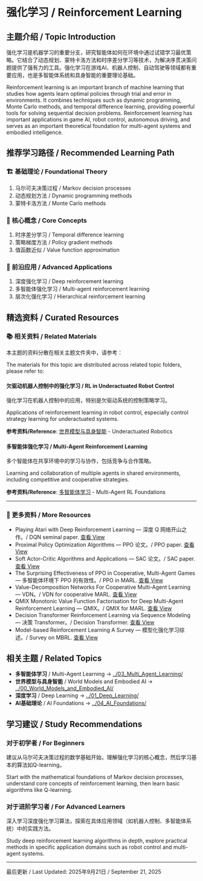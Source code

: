 # 强化学习 / Reinforcement Learning

## 主题介绍 / Topic Introduction

强化学习是机器学习的重要分支，研究智能体如何在环境中通过试错学习最优策略。它结合了动态规划、蒙特卡洛方法和时序差分学习等技术，为解决序贯决策问题提供了强有力的工具。强化学习在游戏AI、机器人控制、自动驾驶等领域都有重要应用，也是多智能体系统和具身智能的重要理论基础。

Reinforcement learning is an important branch of machine learning that studies how agents learn optimal policies through trial and error in environments. It combines techniques such as dynamic programming, Monte Carlo methods, and temporal difference learning, providing powerful tools for solving sequential decision problems. Reinforcement learning has important applications in game AI, robot control, autonomous driving, and serves as an important theoretical foundation for multi-agent systems and embodied intelligence.

## 推荐学习路径 / Recommended Learning Path

### 🏗️ 基础理论 / Foundational Theory

1. 马尔可夫决策过程 / Markov decision processes
2. 动态规划方法 / Dynamic programming methods
3. 蒙特卡洛方法 / Monte Carlo methods

### 🧠 核心概念 / Core Concepts

1. 时序差分学习 / Temporal difference learning
2. 策略梯度方法 / Policy gradient methods
3. 值函数近似 / Value function approximation

### 🚀 前沿应用 / Advanced Applications

1. 深度强化学习 / Deep reinforcement learning
2. 多智能体强化学习 / Multi-agent reinforcement learning
3. 层次化强化学习 / Hierarchical reinforcement learning

## 精选资料 / Curated Resources

### 📚 相关资料 / Related Materials

本主题的资料分散在相关主题文件夹中，请参考：

The materials for this topic are distributed across related topic folders, please refer to:

#### 欠驱动机器人控制中的强化学习 / RL in Underactuated Robot Control
强化学习在机器人控制中的应用，特别是欠驱动系统的控制策略学习。

Applications of reinforcement learning in robot control, especially control strategy learning for underactuated systems.

**参考资料/Reference**: [世界模型与具身智能](../00_World_Models_and_Embodied_AI/) - Underactuated Robotics

#### 多智能体强化学习 / Multi-Agent Reinforcement Learning
多个智能体在共享环境中的学习与协作，包括竞争与合作策略。

Learning and collaboration of multiple agents in shared environments, including competitive and cooperative strategies.

**参考资料/Reference**: [多智能体学习](../03_Multi_Agent_Learning/) - Multi-Agent RL Foundations

---

### 📄 更多资料 / More Resources

- Playing Atari with Deep Reinforcement Learning — 深度 Q 网络开山之作。/ DQN seminal paper. [查看 View](../_library/Playing%20Atari%20with%20Deep%20Reinforcement%20Learning.pdf)
- Proximal Policy Optimization Algorithms — PPO 论文。/ PPO paper. [查看 View](../_library/Proximal%20Policy%20Optimization%20Algorithms.pdf)
- Soft Actor-Critic Algorithms and Applications — SAC 论文。/ SAC paper. [查看 View](../_library/Soft%20Actor-Critic%20Algorithms%20and%20Applications.pdf)
- The Surprising Effectiveness of PPO in Cooperative, Multi-Agent Games — 多智能体环境下 PPO 的有效性。/ PPO in MARL. [查看 View](../_library/The%20Surprising%20Effectiveness%20of%20PPO%20in%20Cooperative%2C%20Multi-Agent%20Games.pdf)
- Value-Decomposition Networks For Cooperative Multi-Agent Learning — VDN。/ VDN for cooperative MARL. [查看 View](../_library/Value-Decomposition%20Networks%20For%20Cooperative%20Multi-Agent%20Learning.pdf)
- QMIX Monotonic Value Function Factorisation for Deep Multi-Agent Reinforcement Learning — QMIX。/ QMIX for MARL. [查看 View](../_library/QMIX%20Monotonic%20Value%20Function%20Factorisation%20for%20Deep%20Multi-Agent%20Reinforcement%20Learning.pdf)
- Decision Transformer Reinforcement Learning via Sequence Modeling — 决策 Transformer。/ Decision Transformer. [查看 View](../_library/Decision%20Transformer%20Reinforcement%20Learning%20via%20Sequence%20Modeling.pdf)
- Model-based Reinforcement Learning A Survey — 模型化强化学习综述。/ Survey on MBRL. [查看 View](../_library/Model-based%20Reinforcement%20Learning%20A%20Survey.pdf)


## 相关主题 / Related Topics

- **多智能体学习** / Multi-Agent Learning → [../03_Multi_Agent_Learning/](../03_Multi_Agent_Learning/)
- **世界模型与具身智能** / World Models and Embodied AI → [../00_World_Models_and_Embodied_AI/](../00_World_Models_and_Embodied_AI/)
- **深度学习** / Deep Learning → [../01_Deep_Learning/](../01_Deep_Learning/)
- **AI基础理论** / AI Foundations → [../04_AI_Foundations/](../04_AI_Foundations/)

## 学习建议 / Study Recommendations

### 对于初学者 / For Beginners

建议从马尔可夫决策过程的数学基础开始，理解强化学习的核心概念，然后学习基本的算法如Q-learning。

Start with the mathematical foundations of Markov decision processes, understand core concepts of reinforcement learning, then learn basic algorithms like Q-learning.

### 对于进阶学习者 / For Advanced Learners

深入学习深度强化学习算法，探索在具体应用领域（如机器人控制、多智能体系统）中的实践方法。

Study deep reinforcement learning algorithms in depth, explore practical methods in specific application domains such as robot control and multi-agent systems.

---

最后更新 / Last Updated: 2025年9月21日 / September 21, 2025
